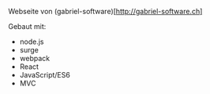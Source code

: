 Webseite von (gabriel-software)[http://gabriel-software.ch]

Gebaut mit:

- node.js
- surge
- webpack
- React
- JavaScript/ES6
- MVC
